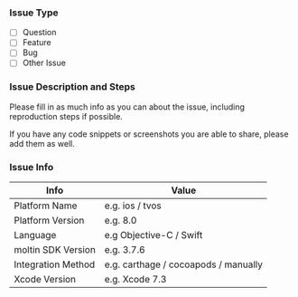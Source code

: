 ### Issue Type

- [ ] Question
- [ ] Feature
- [ ] Bug
- [ ] Other Issue

### Issue Description and Steps

Please fill in as much info as you can about the issue, including reproduction steps if possible.

If you have any code snippets or screenshots you are able to share, please add them as well.

### Issue Info

 Info                    | Value                               |
-------------------------|-------------------------------------|
 Platform Name           | e.g. ios / tvos
 Platform Version        | e.g. 8.0
 Language                | e.g Objective-C / Swift
 moltin SDK Version      | e.g. 3.7.6
 Integration Method      | e.g. carthage / cocoapods / manually
 Xcode Version           | e.g. Xcode 7.3

